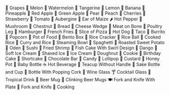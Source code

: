 🍇 Grapes
🍈 Melon
🍉 Watermelon
🍊 Tangerine
🍋 Lemon
🍌 Banana
🍍 Pineapple
🍎 Red Apple
🍏 Green Apple
🍐 Pear
🍑 Peach
🍒 Cherries
🍓 Strawberry
🍅 Tomato
🍆 Aubergine
🌽 Ear of Maize
🌶 Hot Pepper
🍄 Mushroom
🌰 Chestnut
🍞 Bread
🧀 Cheese Wedge
🍖 Meat on Bone
🍗 Poultry Leg
🍔 Hamburger
🍟 French Fries
🍕 Slice of Pizza
🌭 Hot Dog
🌮 Taco
🌯 Burrito
🍿 Popcorn
🍲 Pot of Food
🍱 Bento Box
🍘 Rice Cracker
🍙 Rice Ball
🍚 Cooked Rice
🍛 Curry and Rice
🍜 Steaming Bowl
🍝 Spaghetti
🍠 Roasted Sweet Potato
🍢 Oden
🍣 Sushi
🍤 Fried Shrimp
🍥 Fish Cake With Swirl Design
🍡 Dango
🍦 Soft Ice Cream
🍧 Shaved Ice
🍨 Ice Cream
🍩 Doughnut
🍪 Cookie
🎂 Birthday Cake
🍰 Shortcake
🍫 Chocolate Bar
🍬 Candy
🍭 Lollipop
🍮 Custard
🍯 Honey Pot
🍼 Baby Bottle
☕ Hot Beverage
🍵 Teacup Without Handle
🍶 Sake Bottle and Cup
🍾 Bottle With Popping Cork
🍷 Wine Glass
🍸 Cocktail Glass
🍹 Tropical Drink
🍺 Beer Mug
🍻 Clinking Beer Mugs
🍽 Fork and Knife With Plate
🍴 Fork and Knife
🍳 Cooking